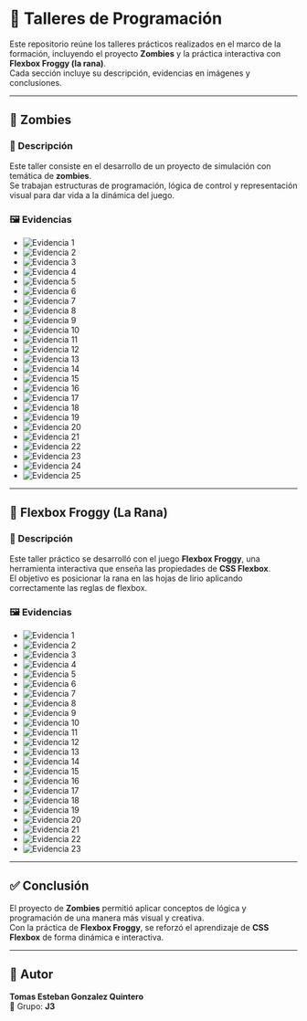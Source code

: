 # 📘 Talleres de Programación

Este repositorio reúne los talleres prácticos realizados en el marco de la formación, incluyendo el proyecto **Zombies** y la práctica interactiva con **Flexbox Froggy (la rana)**.  
Cada sección incluye su descripción, evidencias en imágenes y conclusiones.

---

## 🧟 Zombies

### 📖 Descripción
Este taller consiste en el desarrollo de un proyecto de simulación con temática de **zombies**.  
Se trabajan estructuras de programación, lógica de control y representación visual para dar vida a la dinámica del juego.

### 🖼️ Evidencias
- ![Evidencia 1](https://i.ibb.co/27NZz6Kp/Captura-desde-2025-09-03-14-07-50.png)
- ![Evidencia 2](https://i.ibb.co/JjXdkLMP/Captura-desde-2025-09-03-14-08-18.png)
- ![Evidencia 3](https://i.ibb.co/Kcsw007W/Captura-desde-2025-09-03-14-08-28.png)
- ![Evidencia 4](https://i.ibb.co/tM0WMX6Z/Captura-desde-2025-09-03-14-09-01.png)
- ![Evidencia 5](https://i.ibb.co/bRqc6YMy/Captura-desde-2025-09-03-14-09-36.png)
- ![Evidencia 6](https://i.ibb.co/xSd39Zd3/Captura-desde-2025-09-03-14-09-43.png)
- ![Evidencia 7](https://i.ibb.co/XZPpv8GB/Captura-desde-2025-09-03-14-09-54.png)
- ![Evidencia 8](https://i.ibb.co/nsjv7mBG/Captura-desde-2025-09-03-14-10-04.png)
- ![Evidencia 9](https://i.ibb.co/mZDnXyz/Captura-desde-2025-09-03-14-10-19.png)
- ![Evidencia 10](https://i.ibb.co/dw4K1QNr/Captura-desde-2025-09-03-14-10-27.png)
- ![Evidencia 11](https://i.ibb.co/vxF8Xhjf/Captura-desde-2025-09-03-14-10-52.png)
- ![Evidencia 12](https://i.ibb.co/7BBzM7D/Captura-desde-2025-09-03-14-11-00.png)
- ![Evidencia 13](https://i.ibb.co/Hf3hY0Gk/Captura-desde-2025-09-03-14-11-19.png)
- ![Evidencia 14](https://i.ibb.co/HfkDyqWg/Captura-desde-2025-09-03-14-12-38.png)
- ![Evidencia 15](https://i.ibb.co/d0k5nK8B/Captura-desde-2025-09-03-14-12-54.png)
- ![Evidencia 16](https://i.ibb.co/5X2QHhPG/Captura-desde-2025-09-03-14-13-01.png)
- ![Evidencia 17](https://i.ibb.co/ZR7qWyPP/Captura-desde-2025-09-03-14-13-15.png)
- ![Evidencia 18](https://i.ibb.co/kgNff1Tm/Captura-desde-2025-09-03-14-13-43.png)
- ![Evidencia 19](https://i.ibb.co/7d9vt13m/Captura-desde-2025-09-03-14-14-00.png)
- ![Evidencia 20](https://i.ibb.co/vCBPT90R/Captura-desde-2025-09-03-14-14-05.png)
- ![Evidencia 21](https://i.ibb.co/fY1QzF93/Captura-desde-2025-09-03-14-14-23.png)
- ![Evidencia 22](https://i.ibb.co/SXZpTL5W/Captura-desde-2025-09-03-14-14-29.png)
- ![Evidencia 23](https://i.ibb.co/JWfdY2jz/Captura-desde-2025-09-03-14-14-46.png)
- ![Evidencia 24](https://i.ibb.co/Y7Y46JFg/Captura-desde-2025-09-03-14-14-57.png)
- ![Evidencia 25](https://i.ibb.co/Y4SYg123/Copia-de-Copia-de-Captura-desde-2025-09-02-16-44-47.png)

---

## 🐸 Flexbox Froggy (La Rana)

### 📖 Descripción
Este taller práctico se desarrolló con el juego **Flexbox Froggy**, una herramienta interactiva que enseña las propiedades de **CSS Flexbox**.  
El objetivo es posicionar la rana en las hojas de lirio aplicando correctamente las reglas de flexbox.

### 🖼️ Evidencias
- ![Evidencia 1](https://i.ibb.co/Y46vsykr/Copia-de-Captura-desde-2025-09-02-15-38-59.png)
- ![Evidencia 2](https://i.ibb.co/7xsFMcD3/Copia-de-Captura-desde-2025-09-02-15-40-26.png)
- ![Evidencia 3](https://i.ibb.co/m5GJYVNd/Copia-de-Captura-desde-2025-09-02-15-41-43.png)
- ![Evidencia 4](https://i.ibb.co/jvWDXXy5/Copia-de-Captura-desde-2025-09-02-15-42-48.png)
- ![Evidencia 5](https://i.ibb.co/k269hbKX/Copia-de-Captura-desde-2025-09-02-15-43-33.png)
- ![Evidencia 6](https://i.ibb.co/PvYr6yj8/Copia-de-Captura-desde-2025-09-02-15-45-12.png)
- ![Evidencia 7](https://i.ibb.co/C3gdY1QG/Copia-de-Captura-desde-2025-09-02-15-47-00.png)
- ![Evidencia 8](https://i.ibb.co/WNDs5wt9/Copia-de-Captura-desde-2025-09-02-15-48-09.png)
- ![Evidencia 9](https://i.ibb.co/C5HMXwnp/Copia-de-Captura-desde-2025-09-02-15-48-48.png)
- ![Evidencia 10](https://i.ibb.co/dwJchdQC/Copia-de-Captura-desde-2025-09-02-15-50-50.png)
- ![Evidencia 11](https://i.ibb.co/1Jm8gd8b/Copia-de-Captura-desde-2025-09-02-15-55-22.png)
- ![Evidencia 12](https://i.ibb.co/KjD1SS42/Copia-de-Captura-desde-2025-09-02-15-57-15.png)
- ![Evidencia 13](https://i.ibb.co/zVxDxmdn/Copia-de-Captura-desde-2025-09-02-15-59-23.png)
- ![Evidencia 14](https://i.ibb.co/Q7H2K8bM/Copia-de-Captura-desde-2025-09-02-16-02-35.png)
- ![Evidencia 15](https://i.ibb.co/bRKJTF9N/Copia-de-Captura-desde-2025-09-02-16-03-17.png)
- ![Evidencia 16](https://i.ibb.co/3mL5ZLXj/Copia-de-Captura-desde-2025-09-02-16-04-38.png)
- ![Evidencia 17](https://i.ibb.co/V0MK7wz1/Copia-de-Captura-desde-2025-09-02-16-05-18.png)
- ![Evidencia 18](https://i.ibb.co/JjkCjwz4/Copia-de-Captura-desde-2025-09-02-16-07-48.png)
- ![Evidencia 19](https://i.ibb.co/k2d77ppf/Copia-de-Captura-desde-2025-09-02-16-09-15.png)
- ![Evidencia 20](https://i.ibb.co/Xr0JxnvC/Copia-de-Captura-desde-2025-09-02-16-10-29.png)
- ![Evidencia 21](https://i.ibb.co/7xPcVnLN/Copia-de-Captura-desde-2025-09-02-16-11-31.png)
- ![Evidencia 22](https://i.ibb.co/N6RzW0wx/Copia-de-Captura-desde-2025-09-02-16-11-52.png)
- ![Evidencia 23](https://i.ibb.co/C3ZRDfwf/Copia-de-Captura-desde-2025-09-02-16-21-09.png)

---

## ✅ Conclusión

El proyecto de **Zombies** permitió aplicar conceptos de lógica y programación de una manera más visual y creativa.  
Con la práctica de **Flexbox Froggy**, se reforzó el aprendizaje de **CSS Flexbox** de forma dinámica e interactiva.

---

## 👤 Autor

**Tomas Esteban Gonzalez Quintero**  
📌 Grupo: **J3**
